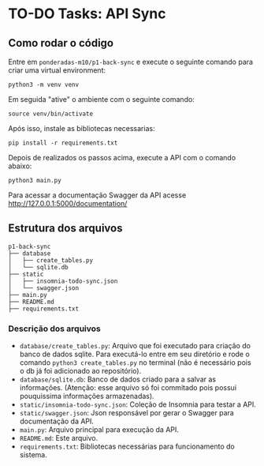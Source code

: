 # TO-DO Tasks: API Sync

## Como rodar o código

Entre em `ponderadas-m10/p1-back-sync` e execute o seguinte comando para criar uma virtual environment:

```
python3 -m venv venv
```

Em seguida "ative" o ambiente com o seguinte comando:

```
source venv/bin/activate
```

Após isso, instale as bibliotecas necessarias:

```
pip install -r requirements.txt
```

Depois de realizados os passos acima, execute a API com o comando abaixo:
```
python3 main.py
```

Para acessar a documentação Swagger da API acesse http://127.0.0.1:5000/documentation/

## Estrutura dos arquivos

```
p1-back-sync
├── database
│   ├── create_tables.py
│   └── sqlite.db
├── static
│   ├── insomnia-todo-sync.json
│   └── swagger.json
├── main.py
├── README.md
├── requirements.txt

```

### Descrição dos arquivos

- `database/create_tables.py`: Arquivo que foi executado para criação do banco de dados sqlite. Para executá-lo entre em seu diretório e rode o comando `python3 create_tables.py` no terminal (não é necessário pois o db já foi adicionado ao repositório).
- `database/sqlite.db`: Banco de dados criado para a salvar as informações. (Atenção: esse arquivo só foi commitado pois possui pouquissima informações armazenadas).
- `static/insomnia-todo-sync.json`: Coleção de Insomnia para testar a API.
- `static/swagger.json`: Json responsável por gerar o Swagger para documentação da API.
- `main.py`: Arquivo principal para execução da API.
- `README.md`: Este arquivo.
- `requirements.txt`: Bibliotecas necessárias para funcionamento do sistema.
